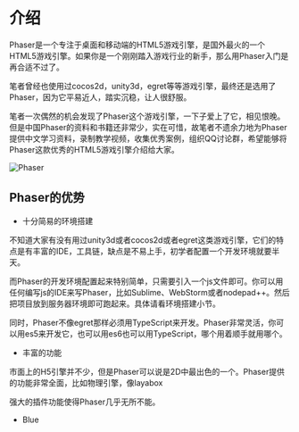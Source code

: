 # 介绍

Phaser是一个专注于桌面和移动端的HTML5游戏引擎，是国外最火的一个HTML5游戏引擎。如果你是一个刚刚踏入游戏行业的新手，那么用Phaser入门是再合适不过了。

笔者曾经也使用过cocos2d，unity3d，egret等等游戏引擎，最终还是选用了Phaser，因为它平易近人，踏实沉稳，让人很舒服。

笔者一次偶然的机会发现了Phaser这个游戏引擎，一下子爱上了它，相见恨晚。但是中国Phaser的资料和书籍还非常少，实在可惜，故笔者不遗余力地为Phaser提供中文学习资料，录制教学视频，收集优秀案例，组织QQ讨论群，希望能够将Phaser这款优秀的HTML5游戏引擎介绍给大家。

![Phaser](assets/INTRODUCTION/logo.png "Phaser")

## Phaser的优势
*   十分简易的环境搭建

不知道大家有没有用过unity3d或者cocos2d或者egret这类游戏引擎，它们的特点是有丰富的IDE，工具链，缺点是不易上手，初学者配置一个开发环境就要半天。

而Phaser的开发环境配置起来特别简单，只需要引入一个js文件即可。你可以用任何编写js的IDE来写Phaser，比如Sublime、WebStorm或者nodepad++。然后把项目放到服务器环境即可跑起来。具体请看环境搭建小节。

同时，Phaser不像egret那样必须用TypeScript来开发。Phaser非常灵活，你可以用es5来开发它，也可以用es6也可以用TypeScript，哪个用着顺手就用哪个。

*   丰富的功能

市面上的H5引擎并不少，但是Phaser可以说是2D中最出色的一个。Phaser提供的功能非常全面，比如物理引擎，像layabox

强大的插件功能使得Phaser几乎无所不能。

*   Blue





